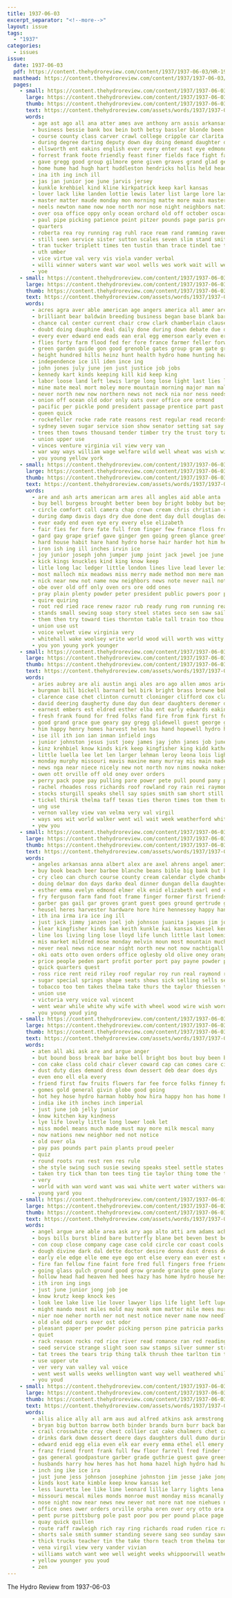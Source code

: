 ```yaml
---
title: 1937-06-03
excerpt_separator: "<!--more-->"
layout: issue
tags:
  - "1937"
categories:
  - issues
issue:
  date: 1937-06-03
  pdf: https://content.thehydroreview.com/content/1937/1937-06-03/HR-1937-06-03.pdf
  masthead: https://content.thehydroreview.com/content/1937/1937-06-03/masthead/HR-1937-06-03.jpg
  pages:
    - small: https://content.thehydroreview.com/content/1937/1937-06-03/small/HR-1937-06-03-01.jpg
      large: https://content.thehydroreview.com/content/1937/1937-06-03/large/HR-1937-06-03-01.jpg
      thumb: https://content.thehydroreview.com/content/1937/1937-06-03/thumbnails/HR-1937-06-03-01.jpg
      text: https://content.thehydroreview.com/assets/words/1937/1937-06-03/HR-1937-06-03-01.txt
      words:
        - age ast ago all ana atter ames ave anthony arn assis arkansas ada are acme and ann artie ane annie
        - business bessie bank box bein both betsy bassler blonde been beasley bert branch barbar bridgeport belle body banks bixby band blue baton better bottom boy bandy bix bann begun burst byrum book back bitter bonus beiter byrne butler bring barber boys bowens big boise beaver bill bachelor born bus boat billy browne brothers boucher barn bros but
        - course county class carver crawl college cripple car clarita carl cleveland cedar cake crest cotton carlyle cash cousin citizen can call city corn camp coffee church current canyon charles collier camargo cloud coach champlin creeks clarence case close coll clinton credit cecil cases came cause
        - during degree darting deputy down day doing demand daughter davidson dark dust drow deal dread deter dupree done double dress dorinda deep dair dials doe dial don
        - ellsworth ent eakins english ever every enter east eye edmond even elizabeth earl elmer ethel eichelberger early eno est
        - forrest frank foote friendly feast finer fields face fight fand fell ford found flanders fore fun fed frost front friends flossie former few full flowers from friday fall fire fisk far first for farm fela flood
        - gave gregg good group gilmore gene given graves grand glad genevieve gelder george gra garvey guymon graff glass glidewell gifford gone gowan
        - home hume had hugh hart huddleston hendricks hollis held heads harvest harry herring homa henry humes hatfield her heart hour heger hose harlan hair how harrington hobby him henke head hinton hill high harlin hydro heard hove house hardware has harold
        - ina ith ing inch ill
        - jas jan junior joe june jarvis jersey
        - kunkle krehbiel kind kline kirkpatrick keep karl kansas
        - lover lack like landen lottie lewis later list large lore lassiter last low lass lake long laude larger light lock lor line little left let league leonard land late lowing locks lois leon lowers
        - master matter maude monday mon morning matte more main masters may martha might mcanally miles mail moment means members many mcneal marie most mooreland manner mis mobile much miller mack mexico men morn ming mills march mary mans minnie made miss milton
        - neels newton name now noe north nor nose night neighbors nations never new not near
        - over osa office oppy only ocean orchard old off october oscar
        - paul pipe picking patience point pitzer pounds page paris president pete poy people pillow paper plenty phillips place power present poage part pastor purcell perfect potter past
        - quarters
        - roberta rea roy running rag ruhl race ream rand ramming raven reno rank roof rain rains ronn record rose reall rising russellville reva rudi rivers road rex roads rise rast rams reber robert river rom
        - still seen service sister sutton scales seven slim stand smith summer six study saw saturday swift stuff spring steer such sho state sing store save snow set suit sewing score salute square show small sale said storms smit sermon second south sides student summa she santa soon station schools short struck sunday school simpson spies style side son stolen sung
        - tran tucker triplett times ten tustin than trace tindel tae town tax take trees tudor tailor tish threat tay tail the towns thelma ted them tur tue thurs team tippy tea too tant thing texas ting till thi then tow
        - uth umber
        - vice virtue val very vis viola vander verbal
        - willi winner waters want war wool wells wes work wait will welt welcome weatherford warde williams won was wish worn water while weit world wood ward well way watson walts worthy week western white working washington wash with west went wagon wall wearing washita witt wilma
        - yoe
    - small: https://content.thehydroreview.com/content/1937/1937-06-03/small/HR-1937-06-03-02.jpg
      large: https://content.thehydroreview.com/content/1937/1937-06-03/large/HR-1937-06-03-02.jpg
      thumb: https://content.thehydroreview.com/content/1937/1937-06-03/thumbnails/HR-1937-06-03-02.jpg
      text: https://content.thehydroreview.com/assets/words/1937/1937-06-03/HR-1937-06-03-02.txt
      words:
        - acres agra aver able american age angers america all amer are areas alfalfa alta and aga ameri ada ago
        - brilliant bear baldwin breeding business began base blank bar begun but burden bill billion bulk britain body battle belt boring big brate buffalo bears bay beach bro brain back bor born bile broad breed blown black borrow barn better both bring bridge barley been bankers butler busi bills bout
        - chance cal center current chair crow clark chamberlain clause con cause carry cases change comes clear cane came child can card chancellor count court cleveland congress cattle case content character cardozo cost cochrane city carolina come canter course charter council cuba cheap college canning cam chief coma cast corn canada connery church
        - doubt doing dauphine deal daily done during down debate due dry death days dressing deem day deck dance drain dar die der director
        - every ever edward end eads ean eral egg emerson early even erland eastern espe
        - flies forty farm flood fed fer fore france farmer feller forward fruits fight fires fee frey for from floe found fought forest fleet favor favorite fair figures fails fields fosdick fiesta ford force francisco few far fell field florida fill first
        - green garden guide gon good grenoble gates group gram gate grip gland gone general ground goods grain golden game gov grade grown guns going grass giant given grow gar grave govern
        - height hundred hills heinz hunt health hydro home hunting hea hurt half harry holding hands head high has hour house had hillman hide hopkins him how heads hill huge hens
        - independence ice ill iden ince ing
        - john jones july june jen just justice job jobs
        - kennedy kart kinds keeping kill kid keep king
        - labor loose land left lewis large long lose light last lies lake laughlin law lakes living les lead lamb late likely lights laws later lines longer less live latter lages lot lems like low lack life little liberal leaders longest
        - mine mate meal mort moley more mountain morning major man mal many mense made mis march most mexico may miles mur members might mies mcreynolds missouri moscow mer miners moment must much market men mass mention matters milk marion meadow means
        - never north new now northern news not neck nia nor ness needs near neigh navy nation necessary noble ning nations nati neville
        - onion off ocean old odor only oats over office ore ormond
        - pacific per pickle pond president passage prentice part past plant picket push press plane pum pas puerto pittsburg piers pro pickard piece philip price plan pay perish people peace pork private pounds power ponds plants phy province pos park parmalee policy police public pole
        - queen quick
        - rockefeller rocke rade rate reasons rest regular read records rival rico ret raymond roll real redwood ray reg robert rouge richmond raw roof route revolt rule ready run rough radio rary reach roosevelt reuther
        - sydney seven sugar service sion show senator setting sat say session savage search seems sport such sey suth steel small shake still soon slow station season san see single shown slight signs signal sidney start seem said side spring seen sit stock son set soul spin state sary sports sole study supply special span stage sutherland streets surface states sparks shall strike shed standard severe strong
        - trees then towns thousand tender timber try the trust tory taken tell toronto teen ton ten top thing tall them tee too table test than tobacco tary thomas ture take times
        - union upper use
        - vinces venture virginia vil view very van
        - war way ways william wage welfare wild well wheat was wish will white wife worthy wan wages week went western with water wate wonder world weeks work winter writer west wal wat weal
        - you young yellow york
    - small: https://content.thehydroreview.com/content/1937/1937-06-03/small/HR-1937-06-03-03.jpg
      large: https://content.thehydroreview.com/content/1937/1937-06-03/large/HR-1937-06-03-03.jpg
      thumb: https://content.thehydroreview.com/content/1937/1937-06-03/thumbnails/HR-1937-06-03-03.jpg
      text: https://content.thehydroreview.com/assets/words/1937/1937-06-03/HR-1937-06-03-03.txt
      words:
        - are and ash arts american arm ares all angles aid able anta
        - buy bell burgess brought better been boy bright bobby but boys bloom bel blade best back bound bull beat britain both bring brothers brother brook bible bird breton blue bier breeding brim braid break beans business bake
        - circle comfort call camera chap crown cream chris christian channing coon chuck cold cage cause come coins cobb city character can car cotton cardinal corn cali credit cine cover cord canary chair comes chase camphor clear crave certain col course cure
        - during damp davis days dry due done dent day dull douglas death down dough deep does double dress destiny doubt
        - ever eady end even eye ery every else elizabeth
        - fair fies fer fore fate full from finger few france floss frost flowers fall field freely found fine friends far fill forest fellow free forget faster favor favorite fun fingers for fruit first fairly
        - gard gay grape grief gave ginger gen going green glance greet gent gone goes golden genesis glad ground good gilson
        - hard house habit hare hand hydro horse hair harder hot him head has humble hollywood held happy hardware hop hollow hum heart hunting human her high heads hole harold had henry how
        - iron ish ing ill inches irvin ice
        - joy junior joseph john jumper jump joint jack jewel joe june jimmy jersey jobs josephs johnny just
        - kick kings knuckles kind king know keep
        - litle long lac ledger little london lines live lead lever leicester large life less lesson light let love los loose last level lot learned lace lis learn like
        - most malloch mix meadows miss merry made method mon mere man many more might moody mor moral may much model monica men mark mato marks milk mis
        - nick near new not name now neighbors news note never nail noth nichols nation north nates norwood narrow
        - obe over old off only oven ors ore odd ones
        - pray plain plenty powder peter president public powers poor press people place profit plan pool pine palace paper pharaoh pop prance per power phy paul
        - quire quiring
        - root red ried race renew razor rub ready rung rom running read runyon ring rogers real rabbit room reason rather rough
        - stands small sewing soap story steel states seco sen saw sailor surface stitch shows still ship say speak spring salt side single sing said self such style state sir second star swell soon sugar sill sides servant stand show south street scripture starring sleep simple soda seems scrape supply stamps smart sit send son store six stripp smiling she service strange station straw study size school sport snow shall sheets senior set shell shadow speaks saturn sister stay stage subject summer sense see stick
        - them then try toward ties thornton table tall train too thou than teen trial the trees top topic taken turns tobacco times tape touch thing tie toon take tree
        - union use ust
        - voice velvet view virginia very
        - whitehall wake woolsey write world wood will worth was witty want western wind wool way wish winter welfare ways word with while well warning words why water wise warm weather wing white walk warns
        - you yon young york younger
    - small: https://content.thehydroreview.com/content/1937/1937-06-03/small/HR-1937-06-03-04.jpg
      large: https://content.thehydroreview.com/content/1937/1937-06-03/large/HR-1937-06-03-04.jpg
      thumb: https://content.thehydroreview.com/content/1937/1937-06-03/thumbnails/HR-1937-06-03-04.jpg
      text: https://content.thehydroreview.com/assets/words/1937/1937-06-03/HR-1937-06-03-04.txt
      words:
        - aries aubrey are ali austin angi ales aro ago allen amos arietta ana adkins alec arletta albert ames angie auster all and apostle alvin allie ange albu arthur
        - burgman bill bickell barnard bel birk bright brass browne bob below business brents billy boards burg but bring brother bassler bins betty bath baldin butler been bees back blum baby ballin best boschert bier brannon brought blunck bart bis ben bridge binder better bert base buckmaster basset
        - clarence case chet clinton curnutt cloninger clifford cox claude caller cords code carnegie college crissman christ christian county company care carruth christensen clair car curtis christine can check cali carl calo cord charles cancer chance cream come cast caw city collier call coins cecil class caddo cris crail colony
        - david deering daugherty dune day dun dear daughters deremer davina dixon days dewey dorothy duncan dyne delay daughter davis door dietz divine ditmore dunnington din della death during dinner dick
        - earnest embers est eldred esther elba ent early edwards eakins even everett east ethel every epperly eugene ernest elwood end enter entz earl
        - fresh frank found for fred folks fand fire from fink first fort few fan fam friends fanny fall faithful friday foe fair frid fill
        - good grand grace gue geary gay gregg glidewell guest george grain glen gladys glenn gerald
        - him happy henry homes harvest helen has hand hopewell hydro harl house her herman holding hosey huss howe hing herbert hinton harding hughes herndon hicks had hattie harry hands home
        - ise ill ith ion ian inman infield ings
        - junior johnston jesus just joey james jay john janes job june jelks jou
        - kinz krehbiel know kinds kirk keep kingfisher king kidd katheryn kansas
        - little luella lee let len larger lehman leroy leona lois lights lige life last light letter late lasley lawton lola lydia lugenbeel lookeba lard lucile lynn low lucian line left lay lloyd love
        - monday murphy missouri mavis maxine many murray mis main madeline mae major mountain miss marriage mire mildred mckee mickey mound myrl mansfield mee mexico mur miller mary morning merle mote mex morris may more mapel mond maude
        - news nga near niece nicely new not north nov nims nowka nokes night nona nee now
        - owen ott orville off old oney over orders
        - perry pack pope pay pulling pare power pete pull pound pany payne pat place pigg pree part plas present pleasant press pitzer plenty per paul presley prayer potter past pas price phillip
        - rachel rhoades ross richards roof rowland roy rain rei raymond run ray ran ramey reva rush record ruth read rust roman roberta rom row roa rozelle ram rome rand reno rhodes
        - stocks sturgill speaks shell say spies smith sam short still starts start safe switch stand soul seems stock strong sylvester summer shape son sunday savior scott school speedy sun she supply sullivan sis stange send shing shall supper sunda south saturday shipp schoo service speed
        - tickel thirsk thelma taff texas ties theron times tom them tuttle tice than thermos the thy troy triplett toh troudt tol thing town temple tee turn thurs trucks take twine
        - ung use
        - vernon valley view van velma very val virgil
        - ways wos wit world walker went wil wait week weatherford white wish wey while will winter water was wright welcome worn worth willis with way wrice wife webb williams wheat worley work wilcox
        - yew you
    - small: https://content.thehydroreview.com/content/1937/1937-06-03/small/HR-1937-06-03-05.jpg
      large: https://content.thehydroreview.com/content/1937/1937-06-03/large/HR-1937-06-03-05.jpg
      thumb: https://content.thehydroreview.com/content/1937/1937-06-03/thumbnails/HR-1937-06-03-05.jpg
      text: https://content.thehydroreview.com/assets/words/1937/1937-06-03/HR-1937-06-03-05.txt
      words:
        - angeles arkansas anna albert alex are axel ahrens angel american and aid allison alva aileen abbott ago all ana angele
        - buy book beach beer barbee blanche beans bible big bank but batch brace bones bryan bill bethel baby brought bright buckmaster burlington ballow bobby boom bert burkhart balls buyer bus bake betty bonnie boy bickell banks browne brides back beat ber business bassler better brown brother bue boss been
        - cry cleo can church course county cream calendar clyde chambers center college charles coffey cash cant cedar charlie car cook cattle cecil cox card cotter came crisp chas corner carl cody cooks camp coffee class cen crosswhite company colorado clinton close christian city colony carney counter chamber cake
        - doing delmar don days darko deal dinner dungan della daughter dunnaway dough dry din dows daugherty door dalke driskill daily date day during daughters denver dake delmer dixon dessie
        - esther emma evelyn edmond elmer elk enid elizabeth earl end even
        - fry ferguson farm fand foot frame finger former first friends felton flatten frazier flowers fam forget finder fountain full frid favorite francis friday frances for fine fell few frank from fred firm
        - garber gas gail gar groves grant guest goes ground gertrude good gross godfrey goods guthrie guy gone gordon goodnight gilchrist glenn geddis
        - heusel heres harvester hardware hore hire hennessey happy handsome heart hour hatfield house hensel harrington her hayden hand human half harmony henke henrichs hubbard hydro home hudson held hastings hawn hot hes hogan hard hinton hosie henry hunter homa has hoffman hessel had herman
        - ith ina irma ira ice ing ill
        - just jack jimmy janzen joel joh johnson juanita jaques jim jones jake john james june
        - klear kingfisher kinds kan keith kunkle kai kansas kiesel kent kluver kash krehbiel
        - line los living ling lose lloyd life lunch little last lomenick lights lena layer level let leach lines lorance like league lis large lawn live lucky legion left lease lora lee long lewis light
        - mis market mildred mose monday melvin moun most mountain much miss milk morning may more marshall modell march main miller marriage mondi man members moth minnie mond mills many moore mine madge manning must mcneely money means marie mae monarch martin mabel mac marsh made meals males
        - never neal news nice near night north new not now nachtigall
        - oki oats otto oven orders office oglesby old olive oney orange omar ocean orleans over off oregon only ole
        - price people peden part profit porter port pay payne powder present pankratz place press plant page poon patsy pee plenty pleasant past pinch paul peoples per
        - quick quarters quest
        - ross rice rent reid riley roof regular roy run real raymond roan robert ray rear reason ridge rain room red ready rocky
        - sugar special springs shape seats shows sick selling sells sermon smalley steel sever school salt silk snow stay summer sour surgeon schroder son shelton southland short sale schmidt stunz street student service sunday swedish scott shingle self sears sons star smith shown see store stand saturday sales speedy settle simmons show small sweet southern stout starts stock stange south soda seems still she salary seals steady sister spohn sell second sedan
        - tobacco too ten takes thelma take thurs the taylor thiessen thom then thomason teacher tips thomas texas town thousand teem times tack teach tex turn
        - union use
        - victoria very voice val vincent
        - went wear while white why wife with wheel wood wire wish word whitely winter way wilma washington weeks williams well wynona win wal weekly wade work write was west ward week water weatherford working will western ware
        - you young youd ying
    - small: https://content.thehydroreview.com/content/1937/1937-06-03/small/HR-1937-06-03-06.jpg
      large: https://content.thehydroreview.com/content/1937/1937-06-03/large/HR-1937-06-03-06.jpg
      thumb: https://content.thehydroreview.com/content/1937/1937-06-03/thumbnails/HR-1937-06-03-06.jpg
      text: https://content.thehydroreview.com/assets/words/1937/1937-06-03/HR-1937-06-03-06.txt
      words:
        - aten all aki ask are and argue anger
        - but bound boss break bar bake bell bright bos bout buy been bottles belt bureau both business
        - con cake class cold chair clever coward cap can comes care city clerk cost crown
        - dust duty dies demand dress down dessert deb dear does dys
        - even eno ell ela every
        - friend first faw fruits flowers far fee force folks finney fais for fred farm feck fancy from fanny
        - gomes gold general givin globe good going
        - hot hey hose hydro harman hobby how hira happy hon has home huntley had house her hom
        - india ike ith inches inch imperial
        - just june job jelly junior
        - know kitchen kay kindness
        - lye life lovely little long lower look let
        - miss model means much made must may more milk mescal many
        - now nations new neighbor ned not notice
        - old over ola
        - pay pas pounds part pain plants proud peeler
        - quiz
        - round roots run rest ren res rule
        - she style swing such susie sewing speaks steel settle states size store smet swell state show sents struck side summer sunny spring soap
        - taken try tick than ton tees ting tie taylor thing tome the tra
        - very
        - world with wan word want was wai white wert water withers war well work will
        - young yard you
    - small: https://content.thehydroreview.com/content/1937/1937-06-03/small/HR-1937-06-03-07.jpg
      large: https://content.thehydroreview.com/content/1937/1937-06-03/large/HR-1937-06-03-07.jpg
      thumb: https://content.thehydroreview.com/content/1937/1937-06-03/thumbnails/HR-1937-06-03-07.jpg
      text: https://content.thehydroreview.com/assets/words/1937/1937-06-03/HR-1937-06-03-07.txt
      words:
        - angel argue are able area ask ary ago alto atti arm adams ach and all anger airy alter age
        - boys bills burst blind bare butterfly blane bet beven best been back box block but byron buffin black bella books brush bitter break bitterly barren bread big bay budge business bade brilliant bank bold bloom brother blue bill blizzard began ber brought book bak
        - con coup close company cage case cold circle cor coast cools call curt coffee carry crea chance camp cheek cabin care can coleman cant cay certain city cruel choice code courage cop cutting came cana come craig crochet common
        - dough divine dark dal dette doctor desire donna dust dress death dian dats days dad dat door double down dan does day deed deputy deal dance doing danger dans dere deer drew
        - early ele edge elle eme eye ego ent else every ean ever est end even
        - fire fan fellow fine faint fore fred full fingers free friends found flower fairly freely fortune forget fight few from for fear fath fells front fry far face fall finer force fought floor felt first
        - going glass gulch ground good grow grande granite gone glory gere given gold gave gies gout grate grand
        - hollow head had heaven hed hees hazy has home hydro house hes heard her hopping hol hold hot how him honesty human hole heres hand hammer hard heart heer hasty harp held holding half hands hair
        - ith iron ing ings
        - just june junior jong job joe
        - know krutz keep knock kes
        - look lee lake live lie lover lawyer lips life light left lupe likely lis large level lit land lights lucky love lovett long lady lak let last like lamp low london little
        - might mando most miles mold may monk mom matter mile mees muriel much mine main more magazine marriage min men must mowery meager mean mauvais milk man moss morn mais money made many miss million
        - nier noe neher north ner not nest notice never name now needle night necessary noth noon ness
        - old ole odd ours over ost odor
        - pleasant paper per powder picking person pine patricia parks patric pipe poppy poleo people pretty pound pene partner pay pause place pas peeling poor pack pines proud pat process pan poleon past pride part patent parkes
        - quiet
        - rack reason rocks rod rice river read romance ran red reading road run running rein rather radio rock
        - seed service strange slight soon saw stamps silver summer stream spar sense soda sed stove self story sharp south sake strong ship secret scope sal special see stranger sai sales step say slow satchel stern short speck sick still second som stand she shook struck sun speak smell staff sugar sweet stout sprung sam stay seen such singer shallow scot scales storm said stands small surface single sus six silence season
        - tat trees the tears trip thing talk thrush thee tarlton tim thun topic taken taste them tricia table tear toward ton tall ten tanke top take times too tam tor tender than turn till then turton thousand ting ture thie tea tell tod
        - use upper ute
        - ver very van valley val voice
        - went west walls weeks wellington want way well weathered while why was worn wise welling watch wen worth white won worst wife woods warm window warren working with wing wait wears world work wit will wil william words winter water
        - you youd
    - small: https://content.thehydroreview.com/content/1937/1937-06-03/small/HR-1937-06-03-08.jpg
      large: https://content.thehydroreview.com/content/1937/1937-06-03/large/HR-1937-06-03-08.jpg
      thumb: https://content.thehydroreview.com/content/1937/1937-06-03/thumbnails/HR-1937-06-03-08.jpg
      text: https://content.thehydroreview.com/assets/words/1937/1937-06-03/HR-1937-06-03-08.txt
      words:
        - allis alice ally all arm aus aud alfred atkins ask armstrong ang and are ames ann atha arkansas alva anonymous aileen artie ards audi ana aid albu art artist aster ash
        - bryan big button barrow both binder brands burn burr back band bryon box bert best brother butler bick bars below but bobby beth blaine bottom bixler beans better burlington bryson bixby broad bill bag been bran balden bickell bring business buy born buckmaster buddy bone brief
        - crail crosswhite cray chest collier cat cake chalmers chet came cedar cap clock colorado carver cee county coker corn charles cheese cold cloninger cao carry coy coins case certain carl car crank cecil coffee can cast chester college claude catherine call cherry cream city chi center clara cotten
        - drinks dark down dessert deere days daughters dull dumo during day daughter dense dunithan dalke don dallas duc dairy deering done dust detour davis doris
        - edward enid egg elia even elk ear every emma ethel ell emery end east edge
        - franz friend front frank full few floor farrell fred finder for falling first fire faire friends foot fear friday fall fort from farm fine fannie field fever fullingim fore foote
        - gas general goodpasture garber grade guthrie guest gave greeson gates getting given gardner ground green geary going games goods glad gold good ging grove griffin grand
        - husbands harry how heres has hot homa hazel high hydro had hart huntley her hudson henry howard hung harvest home hope hinton hay horse handle harvey hard harding heger
        - inch ing ike ice ira
        - just june jess johnson josephine johnston jim jesse jake jong judge jacob john jin
        - kinds kost kate kimble keep know kansas ket
        - less lauretta lee like lime leonard lillie larry lights lena lottie lar lemon luzzi last light left live life letter leader later lonn
        - missouri mescal miles monds monroe must monday miss mcanally murphy mill mittie mess masters marriage more medford mae marshall matter miller mansell mills marvin mickey may money madge made most mcbride moment mash merit macie mcnary mccormick meal morning maid
        - nose night now near news new never not nore nat noe niehues ney nowka nair noel newton nations ner name niece nana
        - office ones ower orders orville orpha oren over ory otto ora
        - pent purse pittsburg pole past poor pou per pound place page people pies phillips powder piano player phipps price pickard potter pinkerton president paper plants paul part punch peden pay pounds pankratz pick pie poland pillows
        - quay quick quillen
        - route raff rawleigh rich ray ring richards road ruden rice rains read reo ready reynolds regular risen raw ranks row roy rent raymond ruhl run
        - shorts sale smith summer standing severe sang seo sunday save sudan sermon soon stockton seiberling service surprise side son send saw streets soap store sell she shawnee stand server salter strong sun sory saturday sito soe state stead schools sister shower school seeds sugar southern sewing short shirts stange spivey station seale ster sam score see seed sheldon smalley stunz start socks salesman simpson
        - thick trucks teacher tin the take thorn teach trom thelma tom tray try tender trial tas theron tillie tenn taylor tall town them texas tor toe
        - vena virgil view very vander vivian
        - williams watch want wee well weight weeks whippoorwill weatherford working was west wheat worlds week wood worn windows winship white warner way william went while will worth write work with wedding
        - yellow younger you youd
        - zen
---
```


The Hydro Review from 1937-06-03

<!--more-->

